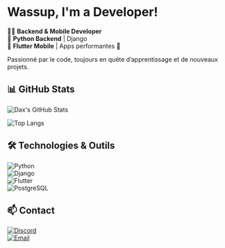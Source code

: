 # Wassup, I'm a Developer!  

👨‍💻 **Backend & Mobile Developer**  
🔹 **Python Backend** | Django  
🔹 **Flutter Mobile** | Apps performantes 🚀  

Passionné par le code, toujours en quête d’apprentissage et de nouveaux projets.  

## 📊 GitHub Stats  

![Dax's GitHub Stats](https://github-readme-stats.vercel.app/api?username=thatsdaxdeveloper&show_icons=true&theme=radical)  

![Top Langs](https://github-readme-stats.vercel.app/api/top-langs/?username=thatsdaxdeveloper&layout=compact&theme=radical)  

## 🛠️ Technologies & Outils  

![Python](https://img.shields.io/badge/Python-3776AB?style=for-the-badge&logo=python&logoColor=white)  
![Django](https://img.shields.io/badge/Django-092E20?style=for-the-badge&logo=django&logoColor=white)  
![Flutter](https://img.shields.io/badge/Flutter-02569B?style=for-the-badge&logo=flutter&logoColor=white)  
![PostgreSQL](https://img.shields.io/badge/PostgreSQL-336791?style=for-the-badge&logo=postgresql&logoColor=white)  

## 📫 Contact  

[![Discord](https://img.shields.io/badge/Discord-5865F2?style=for-the-badge&logo=discord&logoColor=white)](thatsdaxdeveloper)  
[![Email](https://img.shields.io/badge/Email-D14836?style=for-the-badge&logo=gmail&logoColor=white)](mailto:mailtodaxdev@gmail.com)  
